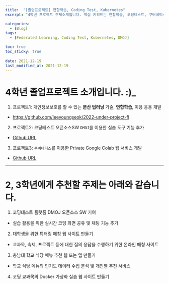 ```yaml
---
title:  "[졸업프로젝트] 연합학습, Coding Test, Kubernetes"
excerpt: "4학년 프로젝트 주제소개입니다. 핵심 키워드는 연합학습, 코딩테스트, 쿠버네티스입니다. "

categories:
  - [Blog]
tags:
  - [Federated Learning, Coding Test, Kubernetes, DMOJ]

toc: true
toc_sticky: true
 
date: 2021-12-19
last_modified_at: 2021-12-19
---
```


# 4학년 졸업프로젝트 소개입니다. :)_

1. 프로젝트1: 개인정보보호를 할 수 있는 __분산 딥러닝__ 기술, __연합학습__, 이용 응용 개발
  * https://github.com/leeyoungseok/2022-under-project-fl

2. 프로젝트2: 코딩테스트 오픈소스SW `DMOJ`를 이용한 실습 도구 기능 추가
  * [Github URL](https://github.com/leeyoungseok/2022-under-project-codingtest) 

3. 프로젝트3: `쿠버네티스`를 이용한 Private Google Colab 웹 서비스 개발
  * [Github URL](https://github.com/leeyoungseok/2022-under-project-kube) 


*** 

# 2, 3학년에게 추천할 주제는 아래와 같습니다. 

1. 코딩테스트 플랫폼 DMOJ 오픈소스 SW 기여
  * 실습 활용을 위한 실시간 코딩 화면 공유 및 채팅 기능 추가

2. 대학생을 위한 튜터링 매칭 웹 사이트 만들기
  * 교과목, 숙제, 프로젝트 등에 대한 질의 응답을 수행하기 위한 온라인 매칭 사이트 

3. 충남대 학교 식당 메뉴 추천 웹 또는 앱 만들기
  * 학교 식당 메뉴의 인기도 데이터 수집 분석 및 개인별 추천 서비스

4. 코딩 교과목의 Docker 가상화 실습 웹 사이트 만들기
